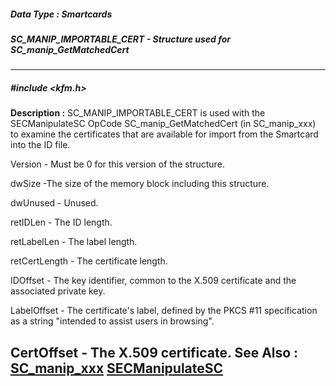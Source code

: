 ##### Data Type : Smartcards
##### SC_MANIP_IMPORTABLE_CERT - Structure used for SC_manip_GetMatchedCert
---
##### #include <kfm.h>
**Description :**
SC_MANIP_IMPORTABLE_CERT is used with the SECManipulateSC OpCode 
SC_manip_GetMatchedCert (in SC_manip_xxx) to examine the certificates that are 
available for import from the Smartcard into the ID file.

Version - Must be 0 for this version of the structure.

dwSize -The size of the memory block including this structure.

dwUnused - Unused.

retIDLen - The ID length.

retLabelLen - The label length.

retCertLength - The certificate length.

IDOffset  - The key identifier, common to the X.509 certificate and the 
associated private key.

LabelOffset - The certificate's label, defined by the PKCS #11 specification as 
a string "intended to assist users in browsing". 

CertOffset -  The X.509 certificate.
**See Also :**
[SC_manip_xxx](D:/md_files/SC_manip_xxx.md)
[SECManipulateSC](D:/md_files/SECManipulateSC.md)
---
